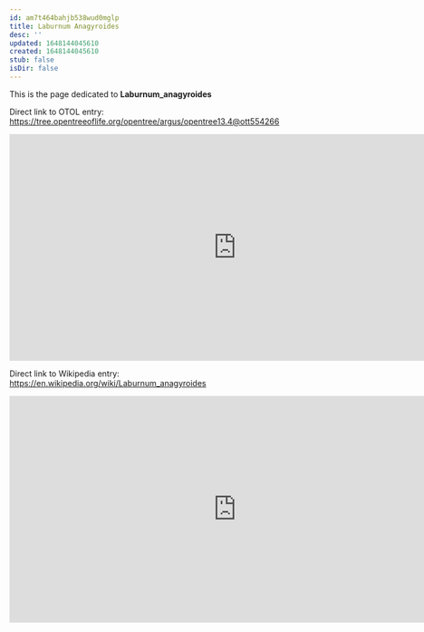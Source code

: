 ```yaml
---
id: am7t464bahjb538wud0mglp
title: Laburnum Anagyroides
desc: ''
updated: 1648144045610
created: 1648144045610
stub: false
isDir: false
---
```

This is the page dedicated to **Laburnum_anagyroides**


Direct link to OTOL entry: https://tree.opentreeoflife.org/opentree/argus/opentree13.4@ott554266



<html>
    <body>
    <iframe src="https://tree.opentreeoflife.org/opentree/argus/opentree13.4@ott554266"
    width="800" height="400" frameborder="0" allowfullscreen> </iframe>
    </body>
</html>
    


Direct link to Wikipedia entry: https://en.wikipedia.org/wiki/Laburnum_anagyroides



<html>
    <body>
    <iframe src="https://en.wikipedia.org/wiki/Laburnum_anagyroides"
    width="800" height="400" frameborder="0" allowfullscreen> </iframe>
    </body>
</html>
    
